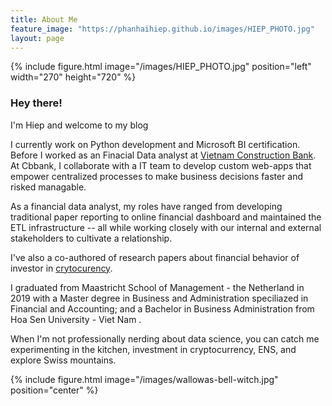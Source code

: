 ```yaml
---
title: About Me
feature_image: "https://phanhaihiep.github.io/images/HIEP_PHOTO.jpg"
layout: page
---
```


{% include figure.html image="/images/HIEP_PHOTO.jpg" position="left" width="270" height="720" %}

### Hey there!

I'm Hiep and welcome to my blog

I currently work on Python development and Microsoft BI certification.
Before I worked as an Finacial Data analyst at [Vietnam Construction Bank]("https://www.cbbank.vn/"). 
At Cbbank, I collaborate with a IT team to develop custom web-apps that empower centralized processes to make business decisions faster and risked managable.

As a financial data analyst, my roles have ranged from developing traditional paper reporting to online financial dashboard and maintained the ETL infrastructure -- all while working closely with our internal and external stakeholders to cultivate a relationship.

I've also a co-authored of research papers about financial behavior of investor in [crytocurency]("https://civisanalytics.wpengine.com/wp-content/uploads/2019/11/HC_HPV_2019_digital.pdf").

I graduated from Maastricht School of Management - the Netherland in 2019 with a Master degree in Business and Administration speciliazed in Financial and Accounting; and a Bachelor in Business Administration from Hoa Sen University - Viet Nam .

When I'm not professionally nerding about data science, you can catch me experimenting in the kitchen, investment in cryptocurrency, ENS, and explore Swiss mountains.

{% include figure.html image="/images/wallowas-bell-witch.jpg" position="center" %}

